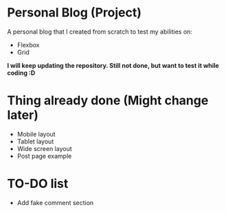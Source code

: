 # Personal Blog (Project)
A personal blog that I created from scratch to test my abilities on:
- Flexbox
- Grid

**I will keep updating the repository. Still not done, but want to test it while coding :D**

# Thing already done (Might change later)
- Mobile layout
- Tablet layout
- Wide screen layout
- Post page example

# TO-DO list
- Add fake comment section
